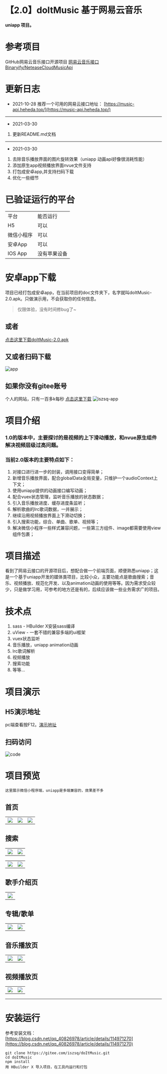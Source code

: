 # 【2.0】doItMusic  基于网易云音乐
**uniapp 项目。**
# 参考项目
GitHub网易云音乐接口开源项目
 [网易云音乐接口 Binaryify/NeteaseCloudMusicApi](https://github.com/Binaryify/NeteaseCloudMusicApi)


# 更新日志
* 2021-10-28
推荐一个可用的网易云接口地址： [https://music-api.heheda.top/](https://music-api.heheda.top/)
---
* 2021-03-30
1. 更新README.md文档
--- 
* 2021-03-30
1. 去除音乐播放界面的图片旋转效果（uniapp 动画api好像很消耗性能）
2. 添加原生app视频播放界面nvue文件支持
3. 打包成安卓app,并支持扫码下载
4. 优化一些细节

# 已验证运行的平台
<table>
	<tr>
		<td>平台</td>
		<td>能否运行</td>
	</tr>
	<tr>
		<td>H5</td>
		<td>可以</td>
	</tr>
	<tr>
		<td>微信小程序</td>
		<td>可以</td>
	</tr>
	<tr>
		<td>安卓App</td>
		<td>可以</td>
	</tr>
	<tr>
		<td>IOS App</td>
		<td>没有苹果设备</td>
	</tr>
</table>

# 安卓app下载
项目已经打包成安卓app，在当前项目的doc文件夹下，名字就叫doItMusic-2.0.apk。只做演示用，不会获取你的任何信息。
> 仅限体验，没有时间修bug了~

## 或者
[点击这里下载doItMusic-2.0.apk](https://gitee.com/iszsq/doItMusic/raw/master/doc/doItMusic-2.0.apk)

## 又或者扫码下载
![app](./doc/doItMusic-android-qrcode.png)

## 如果你没有gitee账号
个人的网站，只有一百多k每秒
[点击这里下载](http://iszsq.top/doItMusic-2.0.apk
)
![iszsq-app](./doc/iszsq-top-android-dl.png)



# 项目介绍
### 1.0的版本中，主要探讨的是视频的上下滑动播放，和nvue原生组件解决视频层级过高问题。
### 当前2.0版本的主要特点如下：
1. 对接口进行进一步的封装，调用接口变得简单；
2. 新增音乐播放界面，配合globalData全局变量，只维护一个audioContext上下文；
3. 使用uniapp提供的动画接口编写动画；
4. 配合vuex状态管理，监听音乐播放的状态数据；
5. 引入音乐播放进度、缓存进度条监听；
6. 解析歌曲的lrc歌词数据，一并展示；
7. 继续沿用视频播放界面上下滑动切换；
8. 引入搜索功能，综合、单曲、歌单、视频等；
9. 解决微信小程序一些样式兼容问题，一些第三方组件、image都需要使用view组件包裹；


# 项目描述
看到了网易云接口的开源项目后，想配合做一个前端页面，顺便熟悉uniapp；这是一个基于uniapp开发的媒体类项目，比较小众，主要功能点是歌曲搜索；音乐、视频播放、规范化开发、以及animation动画的使用等等。因为需求受众较少，只是做学习用，可参考的地方还是有的，后续应该做一些业务需求广的项目。

# 技术点
1. sass - HBuilder X安装sass编译
2. uView - 一套不错的兼容多端的ui框架
3. vuex状态监听
4. 音乐播放，uniapp animation动画
5. lrc歌词解析
6. 视频播放
8. 搜索功能
9. 等等...

# 项目演示

## H5演示地址
pc端查看按F12。[演示地址](http://iszsq.gitee.io/doitmusic)

## 扫码访问
![code](./doc/h5-QRCode.png)



# 项目预览
	这里展示微信小程序端，uniapp是多端兼容的，效果差不多


## 首页
<table >
	<tr>
		<td ><img src="./doc/images/首页-热门MV.png"></td>
		<td><img src="./doc/images/首页.png"></td>
		<td><img src="./doc/images/首页-我的.png"></td>
	</tr>
</table>

## 搜索
<table >
	<tr>
		<td ><img src="./doc/images/搜索.png"></td>
		<td><img src="./doc/images/搜索-综合结果.png"></td>
	</tr>
</table>

<table >
	<tr>
		<td ><img src="./doc/images/搜索-单曲.png"></td>
		<td><img src="./doc/images/搜索-视频.png"></td>
	</tr>
</table>

## 歌手介绍页
<table >
	<tr>
		<td ><img src="./doc/images/歌手.png"></td>
	</tr>
</table>

## 专辑/歌单
<table >
	<tr>
		<td ><img src="./doc/images/专辑.png"></td>
		<td><img src="./doc/images/专辑-评论.png"></td>
	</tr>
</table>

## 音乐播放页
<table >
	<tr>
		<td ><img src="./doc/images/音乐.png"></td>
		<td><img src="./doc/images/音乐-歌词.png"></td>
	</tr>
</table>

## 视频播放页
<table >
	<tr>
		<td ><img src="./doc/images/视频.png"></td>
		<td><img src="./doc/images/视频-评论.png"></td>
	</tr>
</table>


--- 

# 安装运行
参考安装文档：[https://blog.csdn.net/qq_40826978/article/details/114971270](https://blog.csdn.net/qq_40826978/article/details/114971270)
```
git clone https://gitee.com/iszsq/doItMusic.git
cd doItMusic
npm install 
用 HBuilder X 导入项目，在工具内运行和打包
```